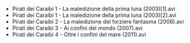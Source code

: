 * Pirati dei Caraibi 1 - La maledizione della prima luna (2003)[1].avi
* Pirati dei Caraibi 1 - La maledizione della prima luna (2003)[2].avi
* Pirati dei Caraibi 2 - La maledizione del forziere fantasma (2006).avi
* Pirati dei Caraibi 3 - Ai confini del mondo (2007).avi
* Pirati dei Caraibi 4 - Oltre i confini del mare (2011).avi
